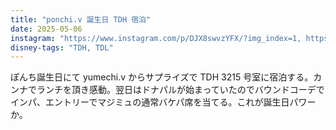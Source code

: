 ```yaml
---
title: "ponchi.v 誕生日 TDH 宿泊"
date: 2025-05-06
instagram: "https://www.instagram.com/p/DJX8swvzYFX/?img_index=1, https://www.instagram.com/p/DJZJTuST8te/?img_index=1, https://www.instagram.com/p/DJbVZg2z8lD/?img_index=1, https://www.instagram.com/p/DJaw2WhTRgr/?img_index=1, https://www.instagram.com/p/DJg7163zb5U/?img_index=1, https://www.instagram.com/p/DJjsEXJT592/?img_index=1, https://www.instagram.com/p/DJlKUXDzLoi/?img_index=1, https://www.instagram.com/p/DJloc0Dz8wA/?img_index=1"
disney-tags: "TDH, TDL"
---
```


ぽんち誕生日にて yumechi.v からサプライズで TDH 3215 号室に宿泊する。カンナでランチを頂き感動。翌日はドナパルが始まっていたのでバウンドコーデでインパ、エントリーでマジミュの通常バケパ席を当てる。これが誕生日パワーか。